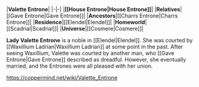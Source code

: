 |**Valette Entrone**|
|-|-|
|**[[House Entrone\|House Entrone]]**|
|**Relatives**|[[Gave Entrone\|Gave Entrone]]|
|**Ancestors**|[[Charrs Entrone\|Charrs Entrone]]|
|**Residence**|[[Elendel\|Elendel]]|
|**Homeworld**|[[Scadrial\|Scadrial]]|
|**Universe**|[[Cosmere\|Cosmere]]|

**Lady Valette Entrone** is a noble in [[Elendel\|Elendel]].
She was courted by [[Waxillium Ladrian\|Waxillium Ladrian]] at some point in the past. After seeing Waxillium, Valette was courted by another man, who [[Gave Entrone\|Gave Entrone]] described as dreadful. However, she eventually married, and the Entrones were all pleased with her union.



https://coppermind.net/wiki/Valette_Entrone